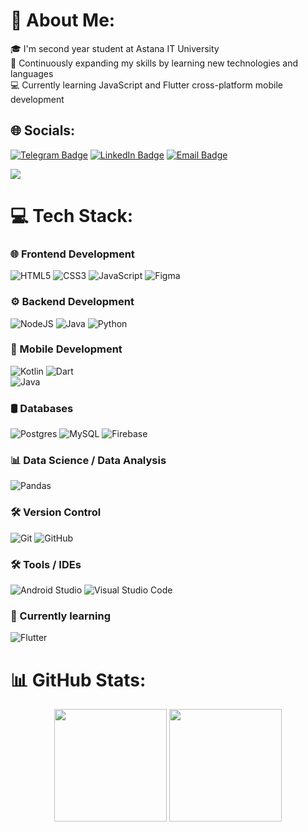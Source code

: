 # 💫 About Me:
🎓 I'm second year student at Astana IT University <br>🌱 Continuously expanding my skills by learning new technologies and languages<br>💻 Currently learning JavaScript and Flutter cross-platform mobile development


## 🌐 Socials:
[![Telegram Badge](https://img.shields.io/badge/Telegram-26A5E4?style=for-the-badge&logo=telegram&logoColor=white&link=https://t.me/diaszakir)](https://t.me/diaszakir)
[![LinkedIn Badge](https://img.shields.io/badge/LinkedIn-0A66C2?style=for-the-badge&logo=linkedin&logoColor=white&link=https://www.linkedin.com/in/dias-zakir-51261b296/)](https://www.linkedin.com/in/dias-zakir-51261b296/)
[![Email Badge](https://img.shields.io/badge/Email-D14836?style=for-the-badge&logo=gmail&logoColor=white&link=mailto:diaszakir1@outlook.com)](mailto:diaszakir1@outlook.com)


![](https://komarev.com/ghpvc/?username=diaszakir&color=brightgreen)

# 💻 Tech Stack:
### 🌐 Frontend Development
![HTML5](https://img.shields.io/badge/html5-%23E34F26.svg?style=for-the-badge&logo=html5&logoColor=white) 
![CSS3](https://img.shields.io/badge/css3-%231572B6.svg?style=for-the-badge&logo=css3&logoColor=white)
![JavaScript](https://img.shields.io/badge/javascript-%23323330.svg?style=for-the-badge&logo=javascript&logoColor=%23F7DF1E)
![Figma](https://img.shields.io/badge/figma-%23F24E1E.svg?style=for-the-badge&logo=figma&logoColor=white)
### ⚙️ Backend Development
![NodeJS](https://img.shields.io/badge/node.js-6DA55F?style=for-the-badge&logo=node.js&logoColor=white) 
![Java](https://img.shields.io/badge/java-%23ED8B00.svg?style=for-the-badge&logo=openjdk&logoColor=white)
![Python](https://img.shields.io/badge/python-3670A0?style=for-the-badge&logo=python&logoColor=ffdd54)
### 📱 Mobile Development
![Kotlin](https://img.shields.io/badge/kotlin-%237F52FF.svg?style=for-the-badge&logo=kotlin&logoColor=white) 
![Dart](https://img.shields.io/badge/dart-%230175C2.svg?style=for-the-badge&logo=dart&logoColor=white)  
![Java](https://img.shields.io/badge/java-%23ED8B00.svg?style=for-the-badge&logo=openjdk&logoColor=white)
### 🛢 Databases 
![Postgres](https://img.shields.io/badge/postgres-%23316192.svg?style=for-the-badge&logo=postgresql&logoColor=white) 
![MySQL](https://img.shields.io/badge/mysql-4479A1.svg?style=for-the-badge&logo=mysql&logoColor=white)
![Firebase](https://img.shields.io/badge/firebase-a08021?style=for-the-badge&logo=firebase&logoColor=ffcd34)
### 📊 Data Science / Data Analysis 
![Pandas](https://img.shields.io/badge/pandas-%23150458.svg?style=for-the-badge&logo=pandas&logoColor=white)
### 🛠️ Version Control
![Git](https://img.shields.io/badge/Git-F05032?style=for-the-badge&logo=git&logoColor=white)
![GitHub](https://img.shields.io/badge/GitHub-181717?style=for-the-badge&logo=github&logoColor=white)
### 🛠️ Tools / IDEs
![Android Studio](https://img.shields.io/badge/Android%20Studio-3DDC84?style=for-the-badge&logo=android-studio&logoColor=white)
![Visual Studio Code](https://img.shields.io/badge/VS%20Code-007ACC?style=for-the-badge&logo=visual-studio-code&logoColor=white)
### 📖 Currently learning
![Flutter](https://img.shields.io/badge/Flutter-%2302569B.svg?style=for-the-badge&logo=Flutter&logoColor=white)
# 📊 GitHub Stats:
<div align="center">
  <img height="180em" src="https://github-readme-stats-eight-theta.vercel.app/api?username=diaszakir&show_icons=true&theme=tokyonight&include_all_commits=true&count_private=true"/>
  <img height="180em" src="https://github-readme-stats-eight-theta.vercel.app/api/top-langs/?username=diaszakir&layout=compact&langs_count=8&theme=tokyonight"/>
</div>

